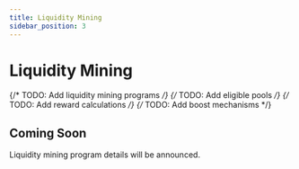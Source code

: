 ```yaml
---
title: Liquidity Mining
sidebar_position: 3
---
```


# Liquidity Mining

{/* TODO: Add liquidity mining programs */}
{/* TODO: Add eligible pools */}
{/* TODO: Add reward calculations */}
{/* TODO: Add boost mechanisms */}

## Coming Soon

Liquidity mining program details will be announced.
